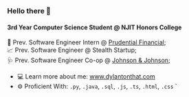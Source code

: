 ### Hello there 👋

#### 3rd Year Computer Science Student @ NJIT Honors College

🏢 Prev. Software Engineer Intern @ [Prudential Financial](https://www.prudential.com/);<br>
📈 Prev. Software Engineer @ Stealth Startup;<br>
🩺 Prev. Software Engineer Co-op @ [Johnson & Johnson](https://www.jnj.com/medtech);<br>

- 💻 Learn more about me: <a href="https://www.dylantonthat.com">www.dylantonthat.com</a>
- ⚙️ Proficient With: `.py`, `.java`, `.sql`, `.js`, `.ts`, `.html`, `.css` `

